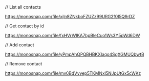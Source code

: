 // List all contacts

https://monosnap.com/file/xjln8ZNkboFZUZz99URG2f0I5Q9rDZ

// Get contact by id

https://monosnap.com/file/fxHVrWlKA7bpBleCuo1Ws3Y5pWd6DW

// Add contact

https://monosnap.com/file/yPmpAhQPQBHBKXIaqo4SgXGMUQbwtB

// Remove contact

https://monosnap.com/file/mv0BdVvyep5TKMNxI5NJpUtGx5cWKz
